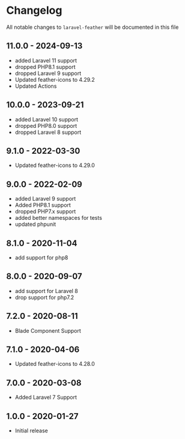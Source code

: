 # Changelog

All notable changes to `laravel-feather` will be documented in this file

## 11.0.0 - 2024-09-13

- added Laravel 11 support
- dropped PHP8.1 support
- dropped Laravel 9 support
- Updated feather-icons to 4.29.2
- Updated Actions

## 10.0.0 - 2023-09-21

- added Laravel 10 support
- dropped PHP8.0 support
- dropped Laravel 8 support

## 9.1.0 - 2022-03-30

- Updated feather-icons to 4.29.0

## 9.0.0 - 2022-02-09

- added Laravel 9 support
- Added PHP8.1 support
- dropped PHP7.x support
- added better namespaces for tests
- updated phpunit

## 8.1.0 - 2020-11-04

- add support for php8

## 8.0.0 - 2020-09-07

- add support for Laravel 8
- drop support for php7.2

## 7.2.0 - 2020-08-11

- Blade Component Support

## 7.1.0 - 2020-04-06

- Updated feather-icons to 4.28.0

## 7.0.0 - 2020-03-08

- Added Laravel 7 Support

## 1.0.0 - 2020-01-27

- Initial release
